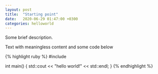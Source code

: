 ```yaml
---
layout: post
title:  "Starting point"
date:   2020-06-29 01:47:00 +0300
categories: helloworld
---
```


Some brief description.

<!--more-->

Text with meaningless content and some code below

{% highlight ruby %}
#include <iostream>

int main()
{
    std::cout << "hello world!" << std::endl;
}
{% endhighlight %}

